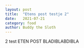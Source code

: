 ```yaml
---
layout: post
title:  "Etens post testje 2"
date:   2021-07-21
category: food
author: Buddy the Sloth
---
```

2 test ETEN POST BLADIBLABDIBLA